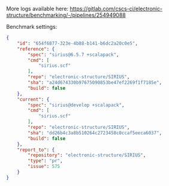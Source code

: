 More logs available here: https://gitlab.com/cscs-ci/electronic-structure/benchmarking/-/pipelines/254949088

Benchmark settings:

```json
{
    "id": "654f6877-323e-4b88-b141-b6dc2a20c0e5",
    "reference": {
        "spec": "sirius@6.5.7 +scalapack",
        "cmd": [
            "sirius.scf"
        ],
        "repo": "electronic-structure/SIRIUS",
        "sha": "a24d674330b97675090853be47ef2269f1f7185e",
        "build": false
    },
    "current": {
        "spec": "sirius@develop +scalapack",
        "cmd": [
            "sirius.scf"
        ],
        "repo": "electronic-structure/SIRIUS",
        "sha": "dd26b4c3a8b510264c2723458c0ccaf5eeca6037",
        "build": false
    },
    "report_to": {
        "repository": "electronic-structure/SIRIUS",
        "type": "pr",
        "issue": 575
    }
}
```
